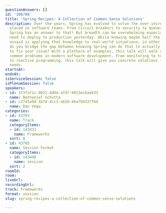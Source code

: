 ```yaml
---
questionAnswers: []
id: '386788'
title: 'Spring Recipes: A Collection of Common-Sense Solutions'
description: Over the years, Spring has evolved to solve the ever-increasing demands
  placed on software teams. From circuit breakers to security to queues to Kubernetes,
  Spring has an answer to that! But breadth can be overwhelming especially when you
  need to deploy to production yesterday. While knowing maybe half the battle, left
  unsaid is applying that knowledge to real-world situations; in other words, how
  do you bridge the gap between knowing Spring can do that to actually using Spring
  to fix your issue? With a plethora of examples, this talk will walk you through
  common problems in modern software development. From monitoring to testing to messaging
  to reactive programming, this talk will give you concrete solutions for your day-to-day
  needs.
startsAt: 
endsAt: 
isServiceSession: false
isPlenumSession: false
speakers:
- id: 1f3fa71c-0021-4d6e-af47-0013ecbaeb33
  name: Nathaniel Schutta
- id: c2745a9d-1b7d-4cc3-a620-46afb9337f6d
  name: Dan Vega
categories:
- id: 43783
  name: Track
  categoryItems:
  - id: 143431
    name: Frameworks
  sort: 0
- id: 43785
  name: Session Format
  categoryItems:
  - id: 143440
    name: session
  sort: 2
roomId: 
room: 
liveUrl: 
recordingUrl: 
track: Frameworks
format: session
slug: spring-recipes-a-collection-of-common-sense-solutions

---
```


